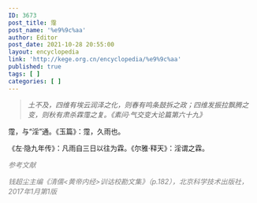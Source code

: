 ```yaml
---
ID: 3673
post_title: 霪
post_name: '%e9%9c%aa'
author: Editor
post_date: 2021-10-28 20:55:00
layout: encyclopedia
link: 'http://kege.org.cn/encyclopedia/%e9%9c%aa'
published: true
tags: [ ]
categories: [ ]
---
```

<blockquote><em>土不及，四维有埃云润泽之化，则春有鸣条鼓拆之政；四维发振拉飘腾之变，则秋有肃杀霖霪之复。《素问·气交变大论篇第六十九》</em></blockquote>
霪，与“淫”通。《玉篇》：霪，久雨也。

《左·隐九年传》：凡雨自三日以往为霖。《尔雅·释天》：淫谓之霖。

<span style="color: #808080;"><em>参考文献</em></span>

<span style="color: #808080;"><em>钱超尘主编《清儒&lt;黄帝内经&gt;训诂校勘文集》（p.182），北京科学技术出版社，2017年1月第1版</em></span>